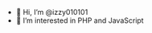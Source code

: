 - 👋 Hi, I’m @izzy010101
- 👀 I’m interested in PHP and JavaScript


<!---
izzy010101/izzy010101 is a ✨ special ✨ repository because its `README.md` (this file) appears on your GitHub profile.
You can click the Preview link to take a look at your changes.
--->
